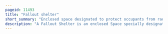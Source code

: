 ```yaml
---
pageid: 11493
title: "Fallout shelter"
short_summary: "Enclosed space designated to protect occupants from radioactive debris from a nuclear explosion"
description: "A Fallout Shelter is an enclosed Space specially designated to protect Occupants from radioactive Waste or Fallout from a nuclear Explosion. Many of the Shelters were built during the cold War as civil Defense Measures."
---
```

